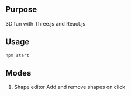 ## Purpose
3D fun with Three.js and React.js

## Usage
```
npm start
```
## Modes
1) Shape editor
    Add and remove shapes on click